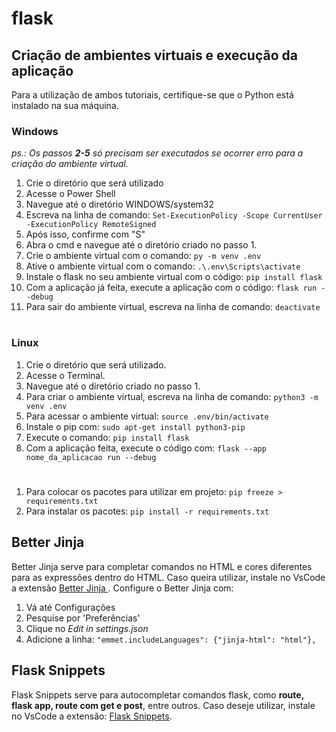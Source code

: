 # flask
## Criação de ambientes virtuais e execução da aplicação
Para a utilização de ambos tutoriais, certifique-se que o Python está instalado na sua máquina.
### Windows
_ps.: Os passos **2-5** só precisam ser executados se ocorrer erro para a criação do ambiente virtual._
1. Crie o diretório que será utilizado
2. Acesse o Power Shell
3. Navegue até o diretório WINDOWS/system32
4. Escreva na linha de comando:  ```Set-ExecutionPolicy -Scope CurrentUser -ExecutionPolicy RemoteSigned```
5. Após isso, confirme com "S"
6. Abra o cmd e navegue até o diretório criado no passo 1.
7. Crie o ambiente virtual com o comando: ```py -m venv .env```
8. Ative o ambiente virtual com o comando: ```.\.env\Scripts\activate```
9. Instale o flask no seu ambiente virtual com o código: ```pip install flask```
10. Com a aplicação já feita, execute a aplicação com o código: ```flask run --debug```
11. Para sair do ambiente virtual, escreva na linha de comando: ```deactivate```
#
### Linux
1. Crie o diretório que será utilizado.
2. Acesse o Terminal.
3. Navegue até o diretório criado no passo 1.
4. Para criar o ambiente virtual, escreva na linha de comando: ```python3 -m venv .env```
5. Para acessar o ambiente virtual: ```source .env/bin/activate```
6. Instale o pip com: ```sudo apt-get install python3-pip```
7. Execute o comando: ```pip install flask```
8. Com a aplicação feita, execute o código com: ```flask --app nome_da_aplicacao run --debug```
#
1. Para colocar os pacotes para utilizar em projeto: ```pip freeze > requirements.txt```
2. Para instalar os pacotes: ```pip install -r requirements.txt```

## Better Jinja
Better Jinja serve para completar comandos no HTML e cores diferentes para as expressões dentro do HTML. Caso queira utilizar, instale no VsCode a extensão <a href="https://marketplace.visualstudio.com/items/?itemName=samuelcolvin.jinjahtml"> Better Jinja </a>. Configure o Better Jinja com: 
1. Vá até Configurações 
2. Pesquise por 'Preferências'
3. Clique no *Edit in settings.json* 
4. Adicione a linha: ```"emmet.includeLanguages": {"jinja-html": "html"},```

## Flask Snippets
Flask Snippets serve para autocompletar comandos flask, como **route, flask app, route com get e post**, entre outros. Caso deseje utilizar, instale no VsCode a extensão: <a href="https://marketplace.visualstudio.com/items?itemName=cstrap.flask-snippets">Flask Snippets</a>.